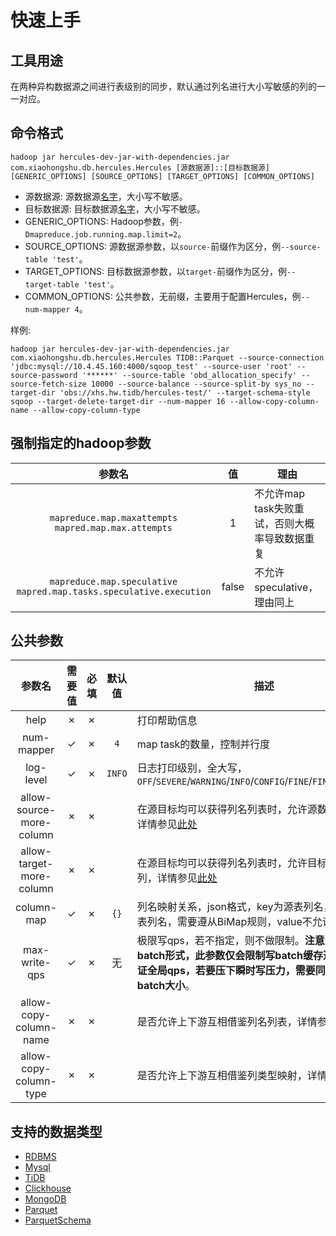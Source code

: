 # 快速上手
## 工具用途
在两种异构数据源之间进行表级别的同步，默认通过列名进行大小写敏感的列的一一对应。  
## 命令格式
```
hadoop jar hercules-dev-jar-with-dependencies.jar com.xiaohongshu.db.hercules.Hercules [源数据源]::[目标数据源] [GENERIC_OPTIONS] [SOURCE_OPTIONS] [TARGET_OPTIONS] [COMMON_OPTIONS]
```
+ 源数据源: 源数据源[名字](../Introduction.md#概览)，大小写不敏感。
+ 目标数据源: 目标数据源[名字](../Introduction.md#概览)，大小写不敏感。
+ GENERIC_OPTIONS: Hadoop参数，例`-Dmapreduce.job.running.map.limit=2`。
+ SOURCE_OPTIONS: 源数据源参数，以`source-`前缀作为区分，例`--source-table 'test'`。
+ TARGET_OPTIONS: 目标数据源参数，以`target-`前缀作为区分，例`--target-table 'test'`。
+ COMMON_OPTIONS: 公共参数，无前缀，主要用于配置Hercules，例`--num-mapper 4`。

样例:
```
hadoop jar hercules-dev-jar-with-dependencies.jar com.xiaohongshu.db.hercules.Hercules TIDB::Parquet --source-connection 'jdbc:mysql://10.4.45.160:4000/sqoop_test' --source-user 'root' --source-password '******' --source-table 'obd_allocation_specify' --source-fetch-size 10000 --source-balance --source-split-by sys_no --target-dir 'obs://xhs.hw.tidb/hercules-test/' --target-schema-style sqoop --target-delete-target-dir --num-mapper 16 --allow-copy-column-name --allow-copy-column-type
```

## 强制指定的hadoop参数

|参数名|值|理由|
|:---:|:---:|---|
|`mapreduce.map.maxattempts` `mapred.map.max.attempts`|1|不允许map task失败重试，否则大概率导致数据重复|
|`mapreduce.map.speculative` `mapred.map.tasks.speculative.execution`|false|不允许speculative，理由同上|

## 公共参数

|参数名|需要值|必填|默认值|描述|例|
|:---:|:---:|:---:|:---:|---|:---:|
|help|✗|✗| |打印帮助信息| |
|num-mapper|✓|✗|`4`|map task的数量，控制并行度| |
|log-level|✓|✗|`INFO`|日志打印级别，全大写，`OFF`/`SEVERE`/`WARNING`/`INFO`/`CONFIG`/`FINE`/`FINER`/`FINEST`/`ALL`| |
|allow-source-more-column|✗|✗| |在源目标均可以获得列名列表时，允许源数据源表多列，详情参见[此处](../dev/Core.md#schemanegotiator)| |
|allow-target-more-column|✗|✗| |在源目标均可以获得列名列表时，允许目标数据源表多列，详情参见[此处](../dev/Core.md#schemanegotiator)| |
|column-map|✓|✗|`{}`|列名映射关系，json格式，key为源表列名，value为目标表列名，需要遵从BiMap规则，value不允许重复|`{"source_column": "target_column"}`|
|max-write-qps|✓|✗|无|极限写qps，若不指定，则不做限制。**注意: 若下游写使用batch形式，此参数仅会限制写batch缓存速度，仅能保证全局qps，若要压下瞬时写压力，需要同时考虑减小batch大小**。| |
|allow-copy-column-name|✗|✗| |是否允许上下游互相借鉴列名列表，详情参见[此处](../dev/Core.md#schemanegotiator)| |
|allow-copy-column-type|✗|✗| |是否允许上下游互相借鉴列类型映射，详情参见[此处](../dev/Core.md#schemanegotiator)| |

## 支持的数据类型
+ [RDBMS](./RDBMS.md)
+ [Mysql](./Mysql.md)
+ [TiDB](./TiDB.md)
+ [Clickhouse](./Clickhouse.md)
+ [MongoDB](./MongoDB.md)
+ [Parquet](./Parquet.md)
+ [ParquetSchema](./ParquetSchema.md)
